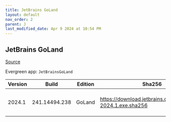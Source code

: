 ```yaml
---
title: JetBrains GoLand
layout: default
nav_order: 2
parent: J
last_modified_date: Apr 9 2024 at 10:54 PM
---
```


## JetBrains GoLand

[Source](https://www.jetbrains.com/dataspell)

Evergreen app: `JetBrainsGoLand`

| Version | Build         | Edition | Sha256                                                     | Date     | Size      | Type | URI                                                                                                        |
| ------- | ------------- | ------- | ---------------------------------------------------------- | -------- | --------- | ---- | ---------------------------------------------------------------------------------------------------------- |
| 2024.1  | 241.14494.238 | GoLand  | https://download.jetbrains.com/go/goland-2024.1.exe.sha256 | 4/4/2024 | 676105704 | exe  | [https://download.jetbrains.com/go/goland-2024.1.exe](https://download.jetbrains.com/go/goland-2024.1.exe) |
